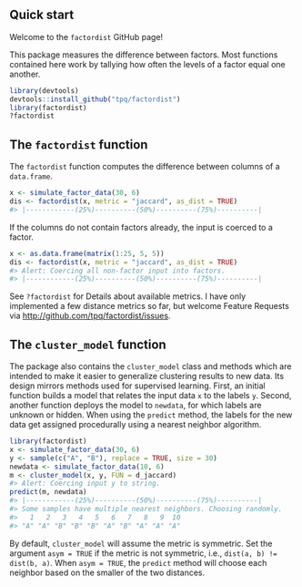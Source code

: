 
<!-- README.md is generated from README.Rmd. Please edit that file -->
Quick start
-----------

Welcome to the `factordist` GitHub page!

This package measures the difference between factors. Most functions contained here work by tallying how often the levels of a factor equal one another.

``` r
library(devtools)
devtools::install_github("tpq/factordist")
library(factordist)
?factordist
```

The `factordist` function
-------------------------

The `factordist` function computes the difference between columns of a `data.frame`.

``` r
x <- simulate_factor_data(30, 6)
dis <- factordist(x, metric = "jaccard", as_dist = TRUE)
#> |------------(25%)----------(50%)----------(75%)----------|
```

If the columns do not contain factors already, the input is coerced to a factor.

``` r
x <- as.data.frame(matrix(1:25, 5, 5))
dis <- factordist(x, metric = "jaccard", as_dist = TRUE)
#> Alert: Coercing all non-factor input into factors.
#> |------------(25%)----------(50%)----------(75%)----------|
```

See `?factordist` for Details about available metrics. I have only implemented a few distance metrics so far, but welcome Feature Requests via <http://github.com/tpq/factordist/issues>.

The `cluster_model` function
----------------------------

The package also contains the `cluster_model` class and methods which are intended to make it easier to generalize clustering results to new data. Its design mirrors methods used for supervised learning. First, an initial function builds a model that relates the input data `x` to the labels `y`. Second, another function deploys the model to `newdata`, for which labels are unknown or hidden. When using the `predict` method, the labels for the new data get assigned procedurally using a nearest neighbor algorithm.

``` r
library(factordist)
x <- simulate_factor_data(30, 6)
y <- sample(c("A", "B"), replace = TRUE, size = 30)
newdata <- simulate_factor_data(10, 6)
m <- cluster_model(x, y, FUN = d_jaccard)
#> Alert: Coercing input y to string.
predict(m, newdata)
#> |------------(25%)----------(50%)----------(75%)----------|
#> Some samples have multiple nearest neighbors. Choosing randomly.
#>   1   2   3   4   5   6   7   8   9  10 
#> "A" "A" "B" "B" "B" "A" "B" "A" "A" "A"
```

By default, `cluster_model` will assume the metric is symmetric. Set the argument `asym = TRUE` if the metric is not symmetric, i.e., `dist(a, b) != dist(b, a)`. When `asym = TRUE`, the `predict` method will choose each neighbor based on the smaller of the two distances.
